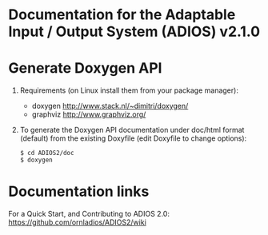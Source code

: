 # Documentation for the Adaptable Input / Output System (ADIOS) v2.1.0

# Generate Doxygen API

1. Requirements (on Linux install them from your package manager):
	* doxygen http://www.stack.nl/~dimitri/doxygen/
	* graphviz http://www.graphviz.org/
	
2. To generate the Doxygen API documentation under doc/html format (default) from the existing Doxyfile (edit Doxyfile to change options):
	
	```
	$ cd ADIOS2/doc 
	$ doxygen
	``` 

# Documentation links

For a Quick Start, and Contributing to ADIOS 2.0: https://github.com/ornladios/ADIOS2/wiki